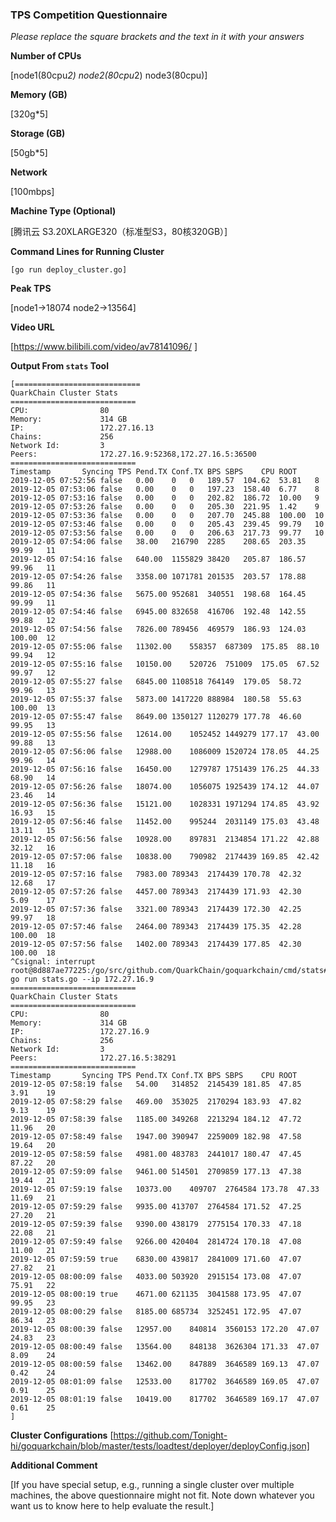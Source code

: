 ### TPS Competition Questionnaire

*Please replace the square brackets and the text in it with your answers*

**Number of CPUs**

[node1(80cpu*2) node2(80cpu*2) node3(80cpu)]

**Memory (GB)**

[320g*5]

**Storage (GB)**

[50gb*5]

**Network**

[100mbps]

**Machine Type (Optional)**

[腾讯云  S3.20XLARGE320（标准型S3，80核320GB）]

**Command Lines for Running Cluster**
```
[go run deploy_cluster.go]
```

**Peak TPS**

[node1->18074   node2->13564]

**Video URL**

[https://www.bilibili.com/video/av78141096/ ]

**Output From `stats` Tool**
```
[============================
QuarkChain Cluster Stats
============================
CPU:                80
Memory:             314 GB
IP:                 172.27.16.13
Chains:             256
Network Id:         3
Peers:              172.27.16.9:52368,172.27.16.5:36500
============================
Timestamp		Syncing	TPS	Pend.TX	Conf.TX	BPS	SBPS	CPU	ROOT
2019-12-05 07:52:56	false	0.00	0	0	189.57	104.62	53.81	8
2019-12-05 07:53:06	false	0.00	0	0	197.23	158.40	6.77	8
2019-12-05 07:53:16	false	0.00	0	0	202.82	186.72	10.00	9
2019-12-05 07:53:26	false	0.00	0	0	205.30	221.95	1.42	9
2019-12-05 07:53:36	false	0.00	0	0	207.70	245.88	100.00	10
2019-12-05 07:53:46	false	0.00	0	0	205.43	239.45	99.79	10
2019-12-05 07:53:56	false	0.00	0	0	206.63	217.73	99.77	10
2019-12-05 07:54:06	false	38.00	216790	2285	208.65	203.35	99.99	11
2019-12-05 07:54:16	false	640.00	1155829	38420	205.87	186.57	99.96	11
2019-12-05 07:54:26	false	3358.00	1071781	201535	203.57	178.88	99.86	11
2019-12-05 07:54:36	false	5675.00	952681	340551	198.68	164.45	99.99	11
2019-12-05 07:54:46	false	6945.00	832658	416706	192.48	142.55	99.88	12
2019-12-05 07:54:56	false	7826.00	789456	469579	186.93	124.03	100.00	12
2019-12-05 07:55:06	false	11302.00	558357	687309	175.85	88.10	99.94	12
2019-12-05 07:55:16	false	10150.00	520726	751009	175.05	67.52	99.97	12
2019-12-05 07:55:27	false	6845.00	1108518	764149	179.05	58.72	99.96	13
2019-12-05 07:55:37	false	5873.00	1417220	888984	180.58	55.63	100.00	13
2019-12-05 07:55:47	false	8649.00	1350127	1120279	177.78	46.60	99.95	13
2019-12-05 07:55:56	false	12614.00	1052452	1449279	177.17	43.00	99.88	13
2019-12-05 07:56:06	false	12988.00	1086009	1520724	178.05	44.25	99.96	14
2019-12-05 07:56:16	false	16450.00	1279787	1751439	176.25	44.33	68.90	14
2019-12-05 07:56:26	false	18074.00	1056075	1925439	174.12	44.07	23.46	14
2019-12-05 07:56:36	false	15121.00	1028331	1971294	174.85	43.92	16.93	15
2019-12-05 07:56:46	false	11452.00	995244	2031149	175.03	43.48	13.11	15
2019-12-05 07:56:56	false	10928.00	897831	2134854	171.22	42.88	32.12	16
2019-12-05 07:57:06	false	10838.00	790982	2174439	169.85	42.42	11.18	16
2019-12-05 07:57:16	false	7983.00	789343	2174439	170.78	42.32	12.68	17
2019-12-05 07:57:26	false	4457.00	789343	2174439	171.93	42.30	5.09	17
2019-12-05 07:57:36	false	3321.00	789343	2174439	172.30	42.25	99.97	18
2019-12-05 07:57:46	false	2464.00	789343	2174439	175.35	42.28	100.00	18
2019-12-05 07:57:56	false	1402.00	789343	2174439	177.85	42.30	100.00	18
^Csignal: interrupt
root@8d887ae77225:/go/src/github.com/QuarkChain/goquarkchain/cmd/stats# go run stats.go --ip 172.27.16.9 
============================
QuarkChain Cluster Stats
============================
CPU:                80
Memory:             314 GB
IP:                 172.27.16.9
Chains:             256
Network Id:         3
Peers:              172.27.16.5:38291
============================
Timestamp		Syncing	TPS	Pend.TX	Conf.TX	BPS	SBPS	CPU	ROOT
2019-12-05 07:58:19	false	54.00	314852	2145439	181.85	47.85	3.91	19
2019-12-05 07:58:29	false	469.00	353025	2170294	183.93	47.82	9.13	19
2019-12-05 07:58:39	false	1185.00	349268	2213294	184.12	47.72	11.96	20
2019-12-05 07:58:49	false	1947.00	390947	2259009	182.98	47.58	19.64	20
2019-12-05 07:58:59	false	4981.00	483783	2441017	180.47	47.45	87.22	20
2019-12-05 07:59:09	false	9461.00	514501	2709859	177.13	47.38	19.44	21
2019-12-05 07:59:19	false	10373.00	409707	2764584	173.78	47.33	11.69	21
2019-12-05 07:59:29	false	9935.00	413707	2764584	171.52	47.25	27.20	21
2019-12-05 07:59:39	false	9390.00	438179	2775154	170.33	47.18	22.08	21
2019-12-05 07:59:49	false	9266.00	420404	2814724	170.18	47.08	11.00	21
2019-12-05 07:59:59	true	6830.00	439817	2841009	171.60	47.07	27.82	21
2019-12-05 08:00:09	false	4033.00	503920	2915154	173.08	47.07	75.91	22
2019-12-05 08:00:19	true	4671.00	621135	3041588	173.95	47.07	99.95	23
2019-12-05 08:00:29	false	8185.00	685734	3252451	172.95	47.07	86.34	23
2019-12-05 08:00:39	false	12957.00	840814	3560153	172.20	47.07	24.83	23
2019-12-05 08:00:49	false	13564.00	848138	3626304	171.33	47.07	8.09	24
2019-12-05 08:00:59	false	13462.00	847889	3646589	169.13	47.07	0.42	24
2019-12-05 08:01:09	false	12533.00	817702	3646589	169.05	47.07	0.91	25
2019-12-05 08:01:19	false	10419.00	817702	3646589	169.17	47.07	0.61	25
]
```

**Cluster Configurations**
[https://github.com/Tonight-hi/goquarkchain/blob/master/tests/loadtest/deployer/deployConfig.json]

**Additional Comment**

[If you have special setup, e.g., running a single cluster over multiple machines, the above questionnaire might not fit. Note down
whatever you want us to know here to help evaluate the result.]
